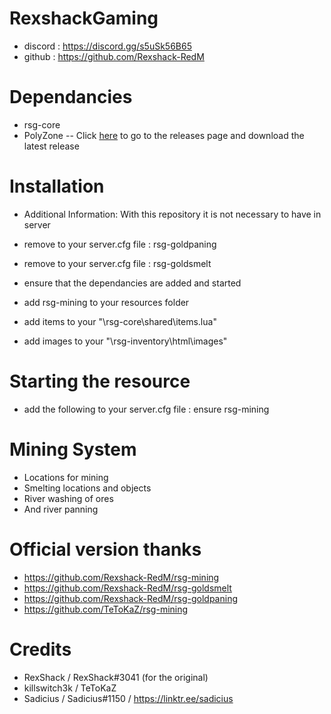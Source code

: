 # RexshackGaming
- discord : https://discord.gg/s5uSk56B65
- github : https://github.com/Rexshack-RedM

# Dependancies
- rsg-core
- PolyZone -- Click [here](https://github.com/mkafrin/PolyZone/releases) to go to the releases page and download the latest release

# Installation
- Additional Information: With this repository it is not necessary to have in server
- remove to your server.cfg file : rsg-goldpaning
- remove to your server.cfg file : rsg-goldsmelt

- ensure that the dependancies are added and started
- add rsg-mining to your resources folder
- add items to your "\rsg-core\shared\items.lua"
- add images to your "\rsg-inventory\html\images"

# Starting the resource
- add the following to your server.cfg file : ensure rsg-mining

# Mining System
- Locations for mining 
- Smelting locations and objects 
- River washing of ores 
- And river panning 

# Official version thanks
- https://github.com/Rexshack-RedM/rsg-mining 
- https://github.com/Rexshack-RedM/rsg-goldsmelt
- https://github.com/Rexshack-RedM/rsg-goldpaning
- https://github.com/TeToKaZ/rsg-mining

# Credits
- RexShack / RexShack#3041 (for the original)
- killswitch3k / TeToKaZ
- Sadicius / Sadicius#1150 / https://linktr.ee/sadicius
